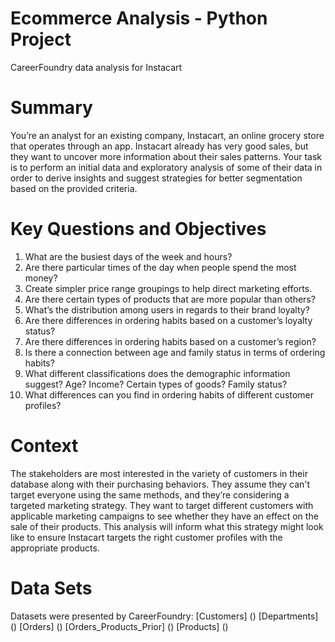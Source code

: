 # Ecommerce Analysis - Python Project
CareerFoundry data analysis for Instacart

# Summary
You’re an analyst for an existing company, Instacart, an online grocery store that operates through an app. 
Instacart already has very good sales, but they want to uncover more information about their sales patterns. 
Your task is to perform an initial data and exploratory analysis of some of their data in order to derive insights and suggest strategies for better segmentation based on the provided criteria.

# Key Questions and Objectives
1) What are the busiest days of the week and hours? 
2) Are there particular times of the day when people spend the most money?
3) Create simpler price range groupings to help direct marketing efforts.
4) Are there certain types of products that are more popular than others?
5) What’s the distribution among users in regards to their brand loyalty?
6) Are there differences in ordering habits based on a customer’s loyalty status?
7) Are there differences in ordering habits based on a customer’s region?
8) Is there a connection between age and family status in terms of ordering habits?
9) What different classifications does the demographic information suggest? Age? Income? Certain types of goods? Family status?
10) What differences can you find in ordering habits of different customer profiles?

# Context
The stakeholders are most interested in the variety of customers in their database along with their purchasing behaviors. 
They assume they can't target everyone using the same methods, and they’re considering a targeted marketing strategy. 
They want to target different customers with applicable marketing campaigns to see whether they have an effect on the sale of their products. 
This analysis will inform what this strategy might look like to ensure Instacart targets the right customer profiles with the appropriate products. 

# Data Sets
Datasets were presented by CareerFoundry:
[Customers] ()
[Departments] ()
[Orders] ()
[Orders_Products_Prior] ()
[Products] ()
